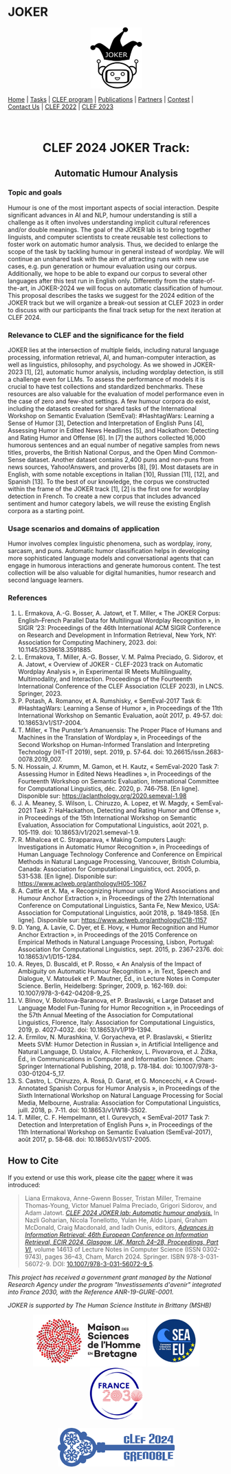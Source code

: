 
# JOKER
<p align="center">
  <img src="./img/joker.png" width="120" height="142">
</p>

[Home](https://www.joker-project.com/clef-2024/) | [Tasks](https://www.joker-project.com/clef-2024/tasks) | [CLEF&nbsp;program](program) | [Publications](https://www.joker-project.com/clef-2024/publications) | [Partners](partners) | [Contest](contest) | [Contact&nbsp;Us](contact) | [CLEF&nbsp;2022](https://www.joker-project.com/clef-2022/EN/project) | [CLEF&nbsp;2023](https://www.joker-project.com/clef-2023/)

<br>
  <h1 align="center">CLEF 2024 JOKER Track:</h1>
  <h2 align="center">Automatic Humour Analysis</h2> 

### Topic and goals
Humour is one of the most important aspects of social interaction. Despite significant advances in AI and NLP, humour understanding is still a challenge as it often involves understanding implicit cultural references and/or double meanings. The goal of the JOKER lab is to bring together linguists, and computer scientists to create reusable test collections to foster work on automatic humor analysis. Thus, we decided to enlarge the scope of the task by tackling humour in general instead of wordplay. We will continue an unshared task with the aim of attracting runs with new use cases, e.g. pun generation or humour evaluation using our corpus. Additionally, we hope to be able to expand our corpus to several other languages after this test run in English only. Differently from the state-of-the-art, in JOKER-2024 we will focus on automatic classification of humour. This proposal describes the tasks we suggest for the 2024 edition of the JOKER track but we will organize a break-out session at CLEF 2023 in order to discuss with our participants the final track setup for the next iteration at CLEF 2024.

### Relevance to CLEF and the significance for the field
JOKER lies at the intersection of multiple fields, including natural language processing, information retrieval, AI, and human-computer interaction, as well as linguistics, philosophy, and psychology. As we showed in JOKER-2023 [1], [2], automatic humor analysis, including wordplay detection, is still a challenge even for LLMs. To assess the performance of models it is crucial to have test collections and standardized benchmarks. These resources are also valuable for the evaluation of model performance even in the case of zero and few-shot settings. A few humour corpora do exist, including the datasets created for shared tasks of the International Workshop on Semantic Evaluation (SemEval): #HashtagWars: Learning a Sense of Humor [3], Detection and Interpretation of English Puns [4], Assessing Humor in Edited News Headlines [5], and Hackathon: Detecting and Rating Humor and Offense [6]. In [7] the authors collected 16,000 humorous sentences and an equal number of negative samples from news titles, proverbs, the British National Corpus, and the Open Mind Common-Sense dataset. Another dataset contains 2,400 puns and non-puns from news sources, Yahoo!Answers, and proverbs [8], [9]. Most datasets are in English, with some notable exceptions in Italian [10], Russian [11], [12], and Spanish [13]. To the best of our knowledge, the corpus we constructed within the frame of the JOKER track [1], [2] is the first one for wordplay detection in French. To create a new corpus that includes advanced sentiment and humor category labels, we will reuse the existing English corpora as a starting point. 

### Usage scenarios and domains of application
Humor involves complex linguistic phenomena, such as wordplay, irony, sarcasm, and puns. Automatic humor classification helps in developing more sophisticated language models and conversational agents that can engage in humorous interactions and generate humorous content. The test collection will be also valuable for digital humanities, humor research and second language learners.
<br>

### References
1.   L. Ermakova, A.-G. Bosser, A. Jatowt, et T. Miller, « The JOKER Corpus: English–French Parallel Data for Multilingual Wordplay Recognition », in SIGIR ’23: Proceedings of the 46th International ACM SIGIR Conference on Research and Development in Information Retrieval, New York, NY: Association for Computing Machinery, 2023. doi: 10.1145/3539618.3591885.
2.   L. Ermakova, T. Miller, A.-G. Bosser, V. M. Palma Preciado, G. Sidorov, et A. Jatowt, « Overview of JOKER - CLEF-2023 track on Automatic Wordplay Analysis », in Experimental IR Meets Multilinguality, Multimodality, and Interaction. Proceedings of the Fourteenth International Conference of the CLEF Association (CLEF 2023), in LNCS. Springer, 2023.
3.   P. Potash, A. Romanov, et A. Rumshisky, « SemEval-2017 Task 6: #HashtagWars: Learning a Sense of Humor », in Proceedings of the 11th International Workshop on Semantic Evaluation, août 2017, p. 49‑57. doi: 10.18653/v1/S17-2004.
4.   T. Miller, « The Punster’s Amanuensis: The Proper Place of Humans and Machines in the Translation of Wordplay », in Proceedings of the Second Workshop on Human-Informed Translation and Interpreting Technology (HiT-IT 2019), sept. 2019, p. 57‑64. doi: 10.26615/issn.2683-0078.2019_007.
5.   N. Hossain, J. Krumm, M. Gamon, et H. Kautz, « SemEval-2020 Task 7: Assessing Humor in Edited News Headlines », in Proceedings of the Fourteenth Workshop on Semantic Evaluation, International Committee for Computational Linguistics, déc. 2020, p. 746‑758. [En ligne]. Disponible sur: https://aclanthology.org/2020.semeval-1.98
6.   J. A. Meaney, S. Wilson, L. Chiruzzo, A. Lopez, et W. Magdy, « SemEval-2021 Task 7: HaHackathon, Detecting and Rating Humor and Offense », in Proceedings of the 15th International Workshop on Semantic Evaluation, Association for Computational Linguistics, août 2021, p. 105‑119. doi: 10.18653/v1/2021.semeval-1.9.
7.   R. Mihalcea et C. Strapparava, « Making Computers Laugh: Investigations in Automatic Humor Recognition », in Proceedings of Human Language Technology Conference and Conference on Empirical Methods in Natural Language Processing, Vancouver, British Columbia, Canada: Association for Computational Linguistics, oct. 2005, p. 531‑538. [En ligne]. Disponible sur: https://www.aclweb.org/anthology/H05-1067
8.   A. Cattle et X. Ma, « Recognizing Humour using Word Associations and Humour Anchor Extraction », in Proceedings of the 27th International Conference on Computational Linguistics, Santa Fe, New Mexico, USA: Association for Computational Linguistics, août 2018, p. 1849‑1858. [En ligne]. Disponible sur: https://www.aclweb.org/anthology/C18-1157
9.   D. Yang, A. Lavie, C. Dyer, et E. Hovy, « Humor Recognition and Humor Anchor Extraction », in Proceedings of the 2015 Conference on Empirical Methods in Natural Language Processing, Lisbon, Portugal: Association for Computational Linguistics, sept. 2015, p. 2367‑2376. doi: 10.18653/v1/D15-1284.
10. A. Reyes, D. Buscaldi, et P. Rosso, « An Analysis of the Impact of Ambiguity on Automatic Humour Recognition », in Text, Speech and Dialogue, V. Matoušek et P. Mautner, Éd., in Lecture Notes in Computer Science. Berlin, Heidelberg: Springer, 2009, p. 162‑169. doi: 10.1007/978-3-642-04208-9_25.
11. V. Blinov, V. Bolotova-Baranova, et P. Braslavski, « Large Dataset and Language Model Fun-Tuning for Humor Recognition », in Proceedings of the 57th Annual Meeting of the Association for Computational Linguistics, Florence, Italy: Association for Computational Linguistics, 2019, p. 4027‑4032. doi: 10.18653/v1/P19-1394.
12. A. Ermilov, N. Murashkina, V. Goryacheva, et P. Braslavski, « Stierlitz Meets SVM: Humor Detection in Russian », in Artificial Intelligence and Natural Language, D. Ustalov, A. Filchenkov, L. Pivovarova, et J. Žižka, Éd., in Communications in Computer and Information Science. Cham: Springer International Publishing, 2018, p. 178‑184. doi: 10.1007/978-3-030-01204-5_17.
13. S. Castro, L. Chiruzzo, A. Rosá, D. Garat, et G. Moncecchi, « A Crowd-Annotated Spanish Corpus for Humor Analysis », in Proceedings of the Sixth International Workshop on Natural Language Processing for Social Media, Melbourne, Australia: Association for Computational Linguistics, juill. 2018, p. 7‑11. doi: 10.18653/v1/W18-3502.
14. T. Miller, C. F. Hempelmann, et I. Gurevych, « SemEval-2017 Task 7: Detection and Interpretation of English Puns », in Proceedings of the 11th International Workshop on Semantic Evaluation (SemEval-2017), août 2017, p. 58‑68. doi: 10.18653/v1/S17-2005.


## How to Cite
If you extend or use this work, please cite the [paper](https://link.springer.com/chapter/10.1007/978-3-031-13643-6_27) where it was introduced:

> Liana Ermakova, Anne-Gwenn Bosser, Tristan Miller, Tremaine Thomas-Young, Victor Manuel Palma Preciado, Grigori Sidorov, and Adam Jatowt. *[CLEF 2024 JOKER lab: Automatic humour analysis.](https://link.springer.com/content/pdf/10.1007/978-3-031-56072-9_5.pdf)* In Nazli Goharian, Nicola Tonellotto, Yulan He, Aldo Lipani, Graham McDonald, Craig Macdonald, and Iadh Ounis, editors, _[Advances in Information Retrieval: 46th European Conference on Information Retrieval, ECIR 2024, Glasgow, UK, March 24–28, Proceedings, Part VI](https://link.springer.com/book/10.1007/978-3-031-56072-9)_, volume 14613 of Lecture Notes in Computer Science (ISSN 0302-9743), pages 36–43, Cham, March 2024. Springer. ISBN 978-3-031-56072-9. DOI: [10.1007/978-3-031-56072-9_5](https://dx.doi.org/10.1007/978-3-031-56072-9_5).


<p>
<em>This project has received a government grant managed by the National Research Agency under the program "Investissements d'avenir" integrated into France 2030, with the Reference ANR-19-GURE-0001.</em>
</p>
<p>
<em>JOKER is supported by The Human Science Institute in Brittany (MSHB)</em>
</p>
<div align="center">
  <a href="https://www.mshb.fr"><img src="img/mshb.jpg" height="120"></a>
  <a href="https://sea-eu.org/?lang=fr"><img src="img/sea-eu.png" height="120"></a>
  <a href="https://www.gouvernement.fr/le-programme-d-investissements-d-avenir"><img src="img/Logotype France 2030.jpg" height="120"></a>
</div>
<br />
<div align="center">
  <a href="https://clef2022.clef-initiative.eu/index.php"><img src="img/clef2024.png" height="90"></a> 
</div>


